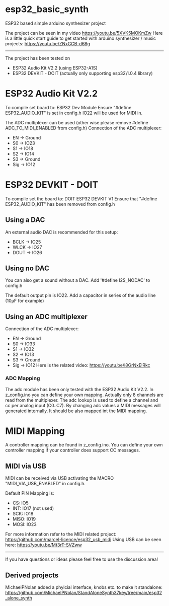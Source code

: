 # esp32_basic_synth
ESP32 based simple arduino synthesizer project

The project can be seen in my video https://youtu.be/5XVK5MOKmZw
Here is a little quick start guide to get started with arduino synthesizer / music projects: https://youtu.be/ZNxGCB-d68g

---
The project has been tested on
- ESP32 Audio Kit V2.2 (using ESP32-A1S)
- ESP32 DEVKIT - DOIT (actually only supporting esp32\1.0.4 library)

# ESP32 Audio Kit V2.2
To compile set board to: ESP32 Dev Module
Ensure "#define ESP32_AUDIO_KIT" is set in config.h
IO22 will be used for MIDI in.

The ADC multiplexer can be used (other wise please remove #define ADC_TO_MIDI_ENABLED from config.h)
Connection of the ADC multiplexer:
- EN -> Ground
- S0 -> IO23
- S1 -> IO18
- S2 -> IO14
- S3 -> Ground
- Sig -> IO12

# ESP32 DEVKIT - DOIT
To compile set the board to: DOIT ESP32 DEVKIT V1
Ensure that "#define ESP32_AUDIO_KIT" has been removed from config.h

## Using a DAC
An external audio DAC is recommended for this setup:
- BCLK -> IO25
- WLCK -> IO27
- DOUT -> IO26

## Using no DAC
You can also get a sound without a DAC.
Add '#define I2S_NODAC' to config.h

The default output pin is IO22. Add a capacitor in series of the audio line (10µF for example)

## Using an ADC multiplexer
Connection of the ADC multiplexer:
- EN -> Ground
- S0 -> IO33
- S1 -> IO32
- S2 -> IO13
- S3 -> Ground
- Sig -> IO12
Here is the related video: https://youtu.be/l8GrNxElRkc

### ADC Mapping
The adc module has been only tested with the ESP32 Audio Kit V2.2.
In z_config.ino you can define your own mapping. Actually only 8 channels are read from the multiplexer.
The adc lookup is used to define a channel and cc per analog input (C0..C7).
By changing adc values a MIDI messages will generated internally.
It should be also mapped int the MIDI mapping.

# MIDI Mapping
A controller mapping can be found in z_config.ino.
You can define your own controller mapping if your controller does support CC messages.

## MIDI via USB
MIDI can be received via USB activating the MACRO "MIDI_VIA_USB_ENABLED" in config.h.

Default PIN Mapping is:
- CS: IO5
- INT: IO17 (not used)
- SCK: IO18
- MISO: IO19
- MOSI: IO23

For more information refer to the MIDI related project: https://github.com/marcel-licence/esp32_usb_midi
Using USB can be seen here: https://youtu.be/Mt3rT-SVZww

---
If you have questions or ideas please feel free to use the discussion area!

Derived projects 
---

MichaelPNolan added a phyicial interface, knobs etc. to make it standalone: https://github.com/MichaelPNolan/StandAloneSynth37key/tree/main/esp32_alone_synth
